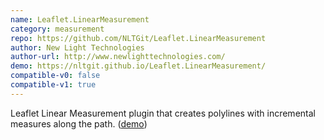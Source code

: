 ```yaml
---
name: Leaflet.LinearMeasurement
category: measurement
repo: https://github.com/NLTGit/Leaflet.LinearMeasurement
author: New Light Technologies
author-url: http://www.newlighttechnologies.com/
demo: https://nltgit.github.io/Leaflet.LinearMeasurement/
compatible-v0: false
compatible-v1: true
---
```


Leaflet Linear Measurement plugin that creates polylines with incremental measures along the path. (<a href="https://nltgit.github.io/Leaflet.LinearMeasurement/">demo</a>)
